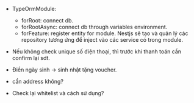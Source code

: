 - TypeOrmModule:
  + forRoot: connect db.
  + forRootAsync: connect db through variables environment.
  + forFeature: register entity for module. Nestjs sẽ tạo và quản lý các repository tương ứng để inject vào các service có trong module. 

- Nếu không check unique số điện thoại, thì trước khi thanh toán cần  confirm lại sdt.

- Điền ngày sinh -> sinh nhật tặng voucher.

- cần address không?

- Check lại whitelist và cách sử dụng?